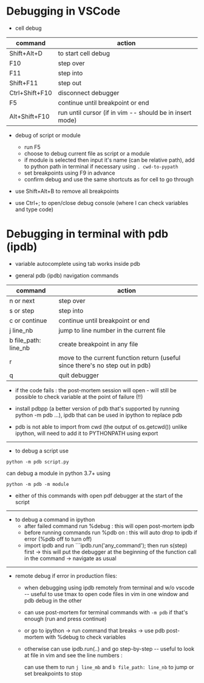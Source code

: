# Debugging in VSCode

* cell debug

|command| action|
|------------|--------------|
|Shift+Alt+D| to start cell debug|
| F10| step over|
 |F11| step into|
| Shift+F11 |step out|
|Ctrl+Shift+F10| disconnect debugger|
|F5| continue until breakpoint or end|
|Alt+Shift+F10| run until cursor (if in vim -- should be in insert mode)|

* debug of script or module
	- run F5
	- choose to debug current file as script or a module
	- if module is selected then input it's name (can be relative path), add to python path in terminal if necessary using ```. cwd-to-pypath```
	- set breakpoints using F9 in advance
	- confirm debug and use the same shortcuts as for cell to go through

* use Shift+Alt+B to remove all breakpoints

* use Ctrl+; to open/close debug console (where I can check variables and type code)


# Debugging in terminal with pdb (ipdb)

* variable autocomplete using tab works inside pdb

* general pdb (ipdb) navigation commands

|command| action|
|------------|--------------|
|n or next| step over|
|s or step| step into|
|c or continue| continue until breakpoint or end|
|j line_nb| jump to line number in the current file|
|b file_path: line_nb| create breakpoint in any file|
|r| move to the current function return (useful since there's no step out in pdb)|
|q| quit debugger|

* if the code fails : the post-mortem session will open - will still be possible to 
check variable at the point of failure (!!)
 

* install pdbpp (a better version of pdb that's supported by running python -m pdb ...), ipdb that can be used in ipython to replace pdb

* pdb is not able to import from cwd (the output of os.getcwd()) unlike ipython, 
will need to add it to PYTHONPATH using export

------------------------------

* to debug a script use 

```
python -m pdb script.py
```

can debug a module in python 3.7+ using 

```
python -m pdb -m module
```

* either of this commands with open pdf debugger at the start of the script
	
----------------------------------

* to debug a command in ipython
	- after failed command run %debug : this will open post-mortem ipdb
	- before running commands run %pdb on : this will auto drop to ipdb if error (%pdb off to turn off)
	- import ipdb and run ```ipdb.run('any_command'); 
	then run s(step) first -> this will put the debugger at the beginning of the function call in the command -> navigate as usual

------------------------------

* remote debug if error in production files:
	* when debugging using ipdb remotely from terminal and w/o vscode -- useful to use tmax to 
	open code files in vim in one window and pdb debug in the other
	* can use post-mortem for terminal commands with ```-m pdb``` if that's enough (run and press continue)
	* or go to ipython -> run command that breaks -> use pdb post-mortem with %debug to check variables
	* otherwise can use ipdb.run(..) and go step-by-step -- useful to look at file in vim and see the line numbers :
	
		can use them to run ```j line_mb``` and ```b file_path: line_nb``` to jump or set breakpoints to stop 